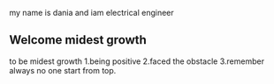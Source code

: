 my name is dania and iam electrical engineer
## Welcome midest growth 
to be midest growth 
1.being positive
2.faced the obstacle 
3.remember always no one start from top.
